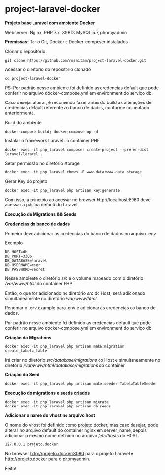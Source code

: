 # project-laravel-docker
**Projeto base Laravel com ambiente Docker**

Webserver: Nginx, PHP 7.x, SGBD: MySQL 5.7, phpmyadmin

**Premissas:** Ter o Git, Docker e Docker-composer instalados

Clonar o repositório

`git clone https://github.com/rmsaitam/project-laravel-docker.git`

Acessar o diretório do repositório clonado

`cd project-laravel-docker`

PS: Por padrão nesse ambiente foi definido as credencias default que pode conferir no arquivo docker-compose.yml em environment do serviço db.

Caso desejar alterar, é recomendo fazer antes do build as alterações de credencias default referente ao banco de dados, conforme comentado anteriormente.

Build do ambiente

`docker-compose build; docker-compose up -d`

Instalar o framework Laravel no container PHP

`docker exec -it php_laravel composer create-project --prefer-dist laravel/laravel .
 `

Setar permissão no diretório storage

`docker exec -it php_laravel chown -R www-data:www-data storage`

Gerar Key do projeto

`docker exec -it php_laravel php artisan key:generate`

Com isso, a princípio ao acessar no browser http://localhost:8080 deve acessar a página default do Laravel

**Execução de Migrations && Seeds**

**Credencias do banco de dados**

Primeiro deve adicionar as credencias do banco de dados no arquivo .env

Exemplo

```
DB_HOST=db
DB_PORT=3306
DB_DATABASE=laravel
DB_USERNAME=user
DB_PASSWORD=secret
```

Nesse ambiente o diretório *src* é o volume mapeado com o diretório */var/www/html* do container PHP

Então, o que for adicionado no diretório *src* do Host, será adicionado simultaneamente no diretório */var/www/html*

Renomar o .env.example para .env e adicionar as credencias do banco de dados.

Por padrão nesse ambiente foi definido as credencias default que pode conferir no arquivo docker-compose.yml em environment do serviço db

**Criação da Migrations**

`docker exec -it php_laravel php artisan make:migration create_tabela_table`

Irá criar no diretório *src/database/migrations* do Host e simultaneamente no diretório */var/www/html/database/migrations* do container

**Criação do Seed**

`docker exec -it php_laravel php artisan make:seeder TabelaTableSeeder`

**Execução do migrations e seeds criados**

```
docker exec -it php_laravel php artisan migrate
docker exec -it php_laravel php artisan db:seeds
```

**Adicionar o nome do vhost no arquivo host**

O nome do vhost foi definido como projeto.docker, mas caso desejar, pode alterar no arquivo default do container nginx em server_name, depois adicionar o mesmo nome definido no arquivo */etc/hosts* do HOST.

```
127.0.0.1 projeto.docker
```

No browser http://projeto.docker:8080 para o projeto Laravel e http://projeto.docker para o phpmyadmin.

Feito!
